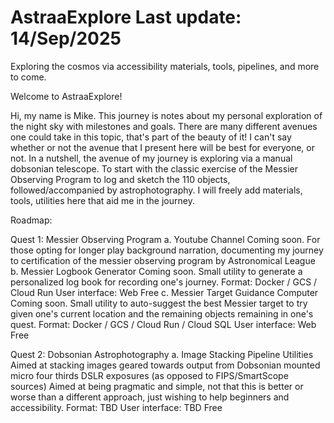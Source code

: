 # AstraaExplore   Last update: 14/Sep/2025
Exploring the cosmos via accessibility materials, tools, pipelines, and more to come.

Welcome to AstraaExplore! 

Hi, my name is Mike. This journey is notes about my personal exploration of the night sky with milestones and goals. 
There are many different avenues one could take in this topic, that's part of the beauty of it! I can't say whether or not the avenue that I present here will be best for everyone, or not. 
In a nutshell, the avenue of my journey is exploring via a manual dobsonian telescope. To start with the classic exercise of the Messier Observing Program to log and sketch the 110 objects, followed/accompanied by astrophotography.
I will freely add materials, tools, utilities here that aid me in the journey.

Roadmap:

Quest 1: Messier Observing Program
    a. Youtube Channel
        Coming soon. For those opting for longer play background narration, documenting my journey to certification of the messier observing program by Astronomical League
    b. Messier Logbook Generator
        Coming soon. Small utility to generate a personalized log book for recording one's journey.
        Format: Docker / GCS / Cloud Run
        User interface: Web
        Free
    c. Messier Target Guidance Computer
        Coming soon. Small utility to auto-suggest the best Messier target to try given one's current location and the remaining objects remaining in one's quest.
        Format: Docker / GCS / Cloud Run / Cloud SQL
        User interface: Web
        Free

Quest 2: Dobsonian Astrophotography
    a. Image Stacking Pipeline Utilities
        Aimed at stacking images geared towards output from Dobsonian mounted micro four thirds DSLR exposures (as opposed to FIPS/SmartScope sources)
        Aimed at being pragmatic and simple, not that this is better or worse than a different approach, just wishing to help beginners and accessibility.
        Format: TBD
        User interface: TBD
        Free
